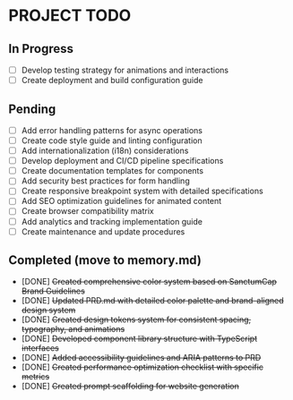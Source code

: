# PROJECT TODO

## In Progress
- [ ] Develop testing strategy for animations and interactions
- [ ] Create deployment and build configuration guide

## Pending
- [ ] Add error handling patterns for async operations
- [ ] Create code style guide and linting configuration
- [ ] Add internationalization (i18n) considerations
- [ ] Develop deployment and CI/CD pipeline specifications
- [ ] Create documentation templates for components
- [ ] Add security best practices for form handling
- [ ] Create responsive breakpoint system with detailed specifications
- [ ] Add SEO optimization guidelines for animated content
- [ ] Create browser compatibility matrix
- [ ] Add analytics and tracking implementation guide
- [ ] Create maintenance and update procedures

## Completed (move to memory.md)
- [DONE] ~~Created comprehensive color system based on SanctumCap Brand Guidelines~~
- [DONE] ~~Updated PRD.md with detailed color palette and brand-aligned design system~~
- [DONE] ~~Created design tokens system for consistent spacing, typography, and animations~~
- [DONE] ~~Developed component library structure with TypeScript interfaces~~
- [DONE] ~~Added accessibility guidelines and ARIA patterns to PRD~~
- [DONE] ~~Created performance optimization checklist with specific metrics~~
- [DONE] ~~Created prompt scaffolding for website generation~~